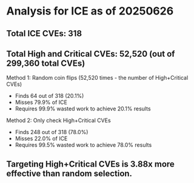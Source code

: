 # Analysis for ICE as of 20250626

## Total ICE CVEs: 318
## Total High and Critical CVEs: 52,520 (out of 299,360 total CVEs)

Method 1: Random coin flips (52,520 times - the number of High+Critical CVEs)
  - Finds 64 out of 318 (20.1%)
  - Misses 79.9% of ICE
  - Requires 99.9% wasted work to achieve 20.1% results

Method 2: Only check High+Critical CVEs
  - Finds 248 out of 318 (78.0%)
  - Misses 22.0% of ICE
  - Requires 99.5% wasted work to achieve 78.0% results

## Targeting High+Critical CVEs is 3.88x more effective than random selection.
